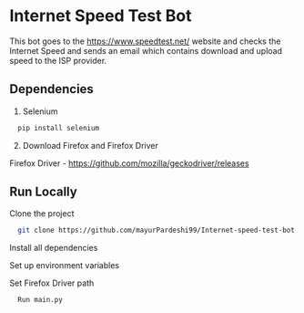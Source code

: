 

# Internet Speed Test Bot

This bot goes to the https://www.speedtest.net/ website and checks the Internet Speed and sends an email which contains download and upload speed to the ISP provider.


## Dependencies

1. Selenium


```bash
  pip install selenium
```
2. Download Firefox and Firefox Driver


Firefox Driver - https://github.com/mozilla/geckodriver/releases


## Run Locally

Clone the project

```bash
  git clone https://github.com/mayurPardeshi99/Internet-speed-test-bot.git
```

Install all dependencies

Set up environment variables

Set Firefox Driver path

```bash
  Run main.py
```

  

